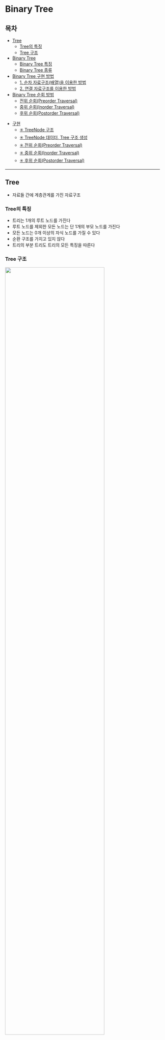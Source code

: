 # Binary Tree

## 목차
* [Tree](#tree)
  + [Tree의 특징](#tree의-특징)
  + [Tree 구조](#tree-구조)
* [Binary Tree](#binary-tree)
  + [Binary Tree 특징](#binary-tree-특징)
  + [Binary Tree 종류](#binary-tree-종류)
* [Binary Tree 구현 방법](#binary-tree-구현-방법)
  + [1. 순차 자료구조(배열)을 이용한 방법](#순차-자료구조배열을-이용한-방법)
  + [2. 연결 자료구조를 이용한 방법](#연결-자료구조를-이용한-방법)
* [Binary Tree 순회 방법](#binary-tree-순회-방법)
  + [전위 순회(Preorder Traversal)](#전위-순회preorder-traversal)
  + [중위 순회(Inorder Traversal)](#중위-순회inorder-traversal)
  + [후위 순회(Postorder Traversal)](#후위-순회postorder-traversal)
- [구현](#구현)
  * [✳️ TreeNode 구조](#✳-treenode-구조)
  * [✳️ TreeNode 데이터, Tree 구조 생성](#✳️--treenode-데이터-tree-구조-생성)
  * [✳️ 전위 순회(Preorder Traversal)](#✳️--전위-순회preorder-traversal)
  * [✳️ 중위 순회(Inorder Traversal)](#✳️--중위-순회inorder-traversal)
  * [✳️ 후위 순회(Postorder Traversal)](#✳️--후위-순회postorder-traversal)
---

## Tree
- 자료들 간에 계층관계를 가진 자료구조

### Tree의 특징
- 트리는 1개의 루트 노드를 가진다
- 루트 노드를 제외한 모든 노드는 단 1개의 부모 노드를 가진다
- 모든 노드는 0개 이상의 자식 노드를 가질 수 있다
- 순환 구조를 가지고 있지 않다
- 트리의 부분 트리도 트리의 모든 특징을 따른다

### Tree 구조
<img width="80%" src="https://user-images.githubusercontent.com/86359180/214319609-1a09091f-1548-4e0a-93a1-00c9e5ccd0e3.png"/><br>
- 노드(Node): 트리를 구성하는 요소(데이터의 index, value를 표현)
- 간선(Edge):  노드의 연결을 나타낸 선
- 루트 노드(Root Node): 트리의 시작 노드
- 부모 노드(Parent Node): 두 노드 관계에서 상위 노드
- 자식 노드(Child Node): 두 노드 관계에서 하위 노드
- 리프 노드(Leaf Node): 트리의 가장 하위에 있는 노드(자식 노드가 없는 노드, 차수가 0인 노드)
- 형제 노드(Sibling Node): 같은 부모 노드를 갖는 노드
- 서브 트리(Sub Tree): 전테 트리에 속해있는 작은 트리
- 노드의 차수(degree): 자식 노드의 수(A의 차수 = 3, C의 차수 = 1)
- 트리의 차수(degree of tree): 트리의 최대 차수(= 트리에서 가장 큰 차수를 가진 노드의 차수)

## Binary Tree
- 각 노드의 자식 노드가 2개 이하로 구성되어 있는 트리(= 트리의 최대 차수가 2인 트리)

### Binary Tree 특징
- n개의 노드를 가진 이진 트리는 항상 $(n-1)$개의 간선을 가진다
  - 루트 노드 이외의 모든 노드는 하나의 부모를 가지므로 $(n-1)$개의 간선을 가짐
- 높이가 h인 이진 트리가 가질 수 있는 `노드의 최소 개수`는 $(h+1)$개
  - 높이가 h이면 한 레벨에 최소한 한 개의 노드가 있어야 하므로, 최소 노드 개수 = $(h+1)$개
- 높이가 h인 이진 트리가 가질 수 있는 `노드의 최대 개수`는 $(2^{h+1}-1)$개
  - 하나의 노드는 최대 두개의 노드를 가질 수 있으므로 Level i에서 노드의 최대 개수 = &2^i&
  - 높이가 h인 포화 이진 트리의 노드 개수는 $\sum\limits_{i=0}^{h} {2^i} = 2^{h+1}-1$

### Binary Tree 종류
<img width="80%" src="https://user-images.githubusercontent.com/86359180/214319622-e215f088-de37-4895-b839-3da6e280557a.png"/><br>
- 포화 이진 트리(Full Binary Tree)
  - 모든 Level에 노드가 다 차있는 상태
  - 높이가 h일 때 최대 노드 수 $(2^{h+1}-1)$를 가지는 상태
  - 왼쪽에서 오른쪽으로 차례대로 번호를 붙인다
- 완전 이진 트리(Complete Binary Tree)
  - 1번 부터 n번 까지의 노드 위치가 포화 이진 트리와 모두 일치하는 상태
- 편향 이진 트리(Skewed Binary Tree)
  - 최소 개수의 노드 $(h+1)$를 가지고 있는 상태(왼쪽, 오른쪽 중 한 쪽으로만 서브트리를 가지고 있다)

## Binary Tree 구현 방법
<img width="80%" src="https://user-images.githubusercontent.com/86359180/214319628-bea4bbcc-6be6-4bad-8cd0-050994762b49.png"/><br>

### 1. 순차 자료구조(배열)을 이용한 방법
- 노드 번호를 배열의 index로 사용함
- 편의상 배열의 0번은 비워두고, 1번 칸에 루트 노드를 저장한다
- 배열이라 index를 찾기 쉽다

|  찾고 싶은 노드  |    index    |      성립 조건       |
|:----------:|:-----------:|:----------------:|
|   루트 노드    |      1      |      n > 0       |
|  i의 부모 노드  |  ⌊ i / 2 ⌋  |      i > 1       |
|  i의 왼쪽 자식  |    2 * i    |   (2 * i) <= n   |
| i의 오른쪽 자식  | (2 * i) + 1 | (2 * i) + 1 <= n |

※ ⌊ ⌋ : 반내림 기호<br>

### 2. 연결 자료구조를 이용한 방법
- 배열을 이용한 방법은 Tree에 빈 공간이 많으면 메모리 공간 낭비가 생긴다
  - 노드의 삽입/삭제 연산 시 많은 노드들을 한번에 이동/제거 해야 한다
- 위의 문제 때문에 연결 자료구조를 사용한다

## Binary Tree 순회 방법
- 순회(traversal): 트리에 있는 모든 노드를 한번씩 방문하는 것
  - 트리는 계층형 자료구조라 여러 순회 방법이 존재한다
```text
 [Tree Structure]
       (A)
      /   \
   (B)     (C)
   /  \    /  \
  (D) (E) (F) (G)
  
[Preorder Traversal - DLR]
A > B > D > E > C > F > G 
 
[Inorder Traversal - LDR]
D > B > E > A > F > C > G

[Postorder Traversal - LRD]
D > E > B > F > G > C > A
```
### 전위 순회(Preorder Traversal)
- `현재 노드(D)` -> `왼쪽 노드(L)` -> `오른쪽 노드(R)` 순으로 순회

### 중위 순회(Inorder Traversal)
- `왼쪽 노드(L)` -> `현재 노드(D)` -> `오른쪽 노드(R)` 순으로 순회

### 후위 순회(Postorder Traversal)
- `왼쪽 노드(L)` -> `오른쪽 노드(R)` -> `현재 노드(D)` 순으로 순회
---

# 구현
## ✳️ TreeNode 구조
```java
public class TreeNode {
    Object data;
    TreeNode leftNode;
    TreeNode rightNode;
}
```

## ✳️ TreeNode 데이터, Tree 구조 생성
```java
    /**
     * 서브 바이나리 트리 생성
     * @param left 왼쪽 자식 노드
     * @param data 데이터
     * @param right 오른쪽 자식 노드
     * @return
     */
    public TreeNode makeSubBinaryTree(TreeNode left, Object data, TreeNode right) {
        TreeNode root = new TreeNode(data);
        root.leftNode = left;
        root.rightNode = right;

        return root;
    }
```
```java
public class MyBinaryTreeTest {

    MyBinaryTree tree;
    MyBinaryTree.TreeNode root;

    @BeforeEach
    public void makeBinaryTree() {
        /* [Tree Structure]
         *      (A)
         *     /   \
         *  (B)     (C)
         *  /  \    /  \
         * (D) (E) (F) (G)
         */
        tree = new MyBinaryTree();
        MyBinaryTree.TreeNode n7 = tree.makeSubBinaryTree(null, "G", null);
        MyBinaryTree.TreeNode n6 = tree.makeSubBinaryTree(null, "F", null);
        MyBinaryTree.TreeNode n5 = tree.makeSubBinaryTree(null, "E", null);
        MyBinaryTree.TreeNode n4 = tree.makeSubBinaryTree(null, "D", null);
        MyBinaryTree.TreeNode n3 = tree.makeSubBinaryTree(n6, "C", n7);
        MyBinaryTree.TreeNode n2 = tree.makeSubBinaryTree(n4, "B", n5);
        root = tree.makeSubBinaryTree(n2, "A", n3);
    }
}
```

## ✳️ 전위 순회(Preorder Traversal)
```java
    /**
     * 전위 순회(Preorder Traversal)
     * 현재 노드 -> 왼쪽 노드 -> 오른쪽 노드 순으로 순회
     * @param rootNode 순회를 시작할 노드
     * @return 순회한 순서대로 리스트에 담아 반환
     */
    public List<Object> preOrderTraversal(TreeNode rootNode) {
        List<Object> dataGroup = new ArrayList<>(count);
        if(rootNode != null) {
            dataGroup.add(rootNode.data);
            preOrderTraversal(rootNode.leftNode, dataGroup);
            preOrderTraversal(rootNode.rightNode, dataGroup);
        }

        return dataGroup;
    }

    private void preOrderTraversal(TreeNode rootNode, List<Object> dataGroup) {
        if(rootNode != null) {
            dataGroup.add(rootNode.data);
            preOrderTraversal(rootNode.leftNode, dataGroup);
            preOrderTraversal(rootNode.rightNode, dataGroup);
        }
    }
```
```java
    @Test
    public void testPreOrder() {
        List<Object> dataGroup = tree.preOrderTraversal(root);

        dataGroup.stream()
                .filter(Objects::nonNull)
                .map(obj -> String.valueOf(obj))
                .forEach(System.out::println);
    }
```

## ️✳️ 중위 순회(Inorder Traversal)
```java
    /**
     * 중위 순회(Inorder Traversal)
     * 왼쪽 노드 -> 현재 노드 -> 오른쪽 노드 순으로 순회
     * @param rootNode 순회를 시작할 노드
     * @return 순회한 순서대로 리스트에 담아 반환
     */
    public List<Object> inOrderTraversal(TreeNode rootNode) {
        List<Object> dataGroup = new ArrayList<>(count);
        if(rootNode != null) {
            inOrderTraversal(rootNode.leftNode, dataGroup);
            dataGroup.add(rootNode.data);
            inOrderTraversal(rootNode.rightNode, dataGroup);
        }

        return dataGroup;
    }

    private void inOrderTraversal(TreeNode rootNode, List<Object> dataGroup) {
        if(rootNode != null) {
            inOrderTraversal(rootNode.leftNode, dataGroup);
            dataGroup.add(rootNode.data);
            inOrderTraversal(rootNode.rightNode, dataGroup);
        }
    }
```
```java
    @Test
    public void testInOrder() {
        List<Object> dataGroup = tree.inOrderTraversal(root);

        dataGroup.stream()
                .filter(Objects::nonNull)
                .map(obj -> String.valueOf(obj))
                .forEach(System.out::println);
    }
```

## ✳️ 후위 순회(Postorder Traversal)
```java
    /**
     * 후위 순회(Postorder Traversal)
     * 왼쪽 노드 -> 오른쪽 노드 -> 현재 노드 순으로 순회
     * @param rootNode 순회를 시작할 노드
     * @return 순회한 순서대로 리스트에 담아 반환
     */
    public List<Object> postOrderTraversal(TreeNode rootNode) {
        List<Object> dataGroup = new ArrayList<>(count);
        if(rootNode != null) {
            postOrderTraversal(rootNode.leftNode, dataGroup);
            postOrderTraversal(rootNode.rightNode, dataGroup);
            dataGroup.add(rootNode.data);
        }

        return dataGroup;
    }

    private void postOrderTraversal(TreeNode rootNode, List<Object> dataGroup) {
        if(rootNode != null) {
            postOrderTraversal(rootNode.leftNode, dataGroup);
            postOrderTraversal(rootNode.rightNode, dataGroup);
            dataGroup.add(rootNode.data);
        }
    }
```
```java
    @Test
    public void testPostOrder() {
        List<Object> dataGroup = tree.postOrderTraversal(root);

        dataGroup.stream()
                .filter(Objects::nonNull)
                .map(obj -> String.valueOf(obj))
                .forEach(System.out::println);
    }
```